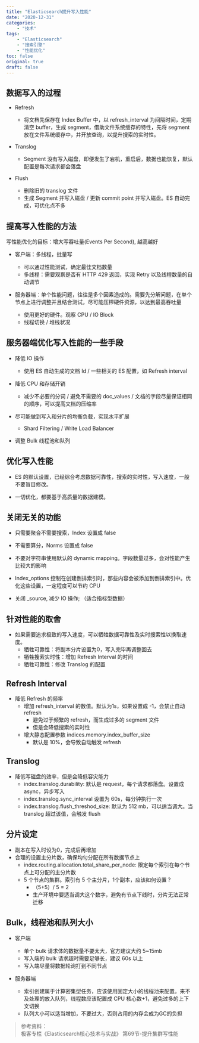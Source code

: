 ```yaml
---
title: "Elasticsearch提升写入性能"
date: "2020-12-31"
categories:
    - "技术"
tags:
    - "Elasticsearch"
    - "搜索引擎"
    - "性能优化"
toc: false
original: true
draft: false
---
```


## 数据写入的过程

- Refresh
  - 将文档先保存在 Index Buffer 中，以 refresh_interval 为间隔时间，定期清空 buffer，生成 segment，借助文件系统缓存的特性，先将 segment 放在文件系统缓存中，并开放查询，以提升搜索的实时性。

- Translog
  - Segment 没有写入磁盘，即便发生了宕机，重启后，数据也能恢复，默认配置是每次请求都会落盘

- Flush
  - 删除旧的 translog 文件
  - 生成 Segment 并写入磁盘 / 更新 commit point 并写入磁盘。ES 自动完成，可优化点不多

## 提高写入性能的方法

写性能优化的目标：增大写吞吐量(Events Per Second), 越高越好

- 客户端：多线程，批量写
  - 可以通过性能测试，确定最佳文档数量
  - 多线程：需要观察是否有 HTTP 429 返回，实现 Retry 以及线程数量的自动调节

- 服务器端：单个性能问题，往往是多个因素造成的。需要先分解问题，在单个节点上进行调整并且结合测试，尽可能压榨硬件资源，以达到最高吞吐量
  - 使用更好的硬件。观察 CPU / IO Block
  - 线程切换 / 堆栈状况

## 服务器端优化写入性能的一些手段

- 降低 IO 操作
  - 使用 ES 自动生成的文档 Id / 一些相关的 ES 配置，如 Refresh interval

- 降低 CPU 和存储开销
  - 减少不必要的分词 / 避免不需要的 doc_values / 文档的字段尽量保证相同的顺序，可以提高文档的压缩率

- 尽可能做到写入和分片的均衡负载，实现水平扩展
  - Shard Filtering / Write Load Balancer

- 调整 Bulk 线程池和队列

## 优化写入性能

- ES 的默认设置，已经综合考虑数据可靠性，搜索的实时性，写入速度，一般不要盲目修改。

- 一切优化，都要基于高质量的数据建模。

## 关闭无关的功能

- 只需要聚合不需要搜索，Index 设置成 false
  
- 不需要算分，Norms 设置成 false

- 不要对字符串使用默认的 dynamic mapping。字段数量过多，会对性能产生比较大的影响

- Index_options 控制在创建倒排索引时，那些内容会被添加到倒排索引中。优化这些设置，一定程度可以节约 CPU

- 关闭 _source, 减少 IO 操作; （适合指标型数据）

## 针对性能的取舍

- 如果需要追求极致的写入速度，可以牺牲数据可靠性及实时搜索性以换取速度。
  - 牺牲可靠性：将副本分片设置为0，写入完毕再调整回去
  - 牺牲搜索实时性：增加 Refresh Interval 的时间
  - 牺牲可靠性：修改 Translog 的配置
  
## Refresh Interval

- 降低 Refresh 的频率
  - 增加 refresh_interval 的数值。默认为1s，如果设置成 -1，会禁止自动 refresh
    - 避免过于频繁的 refresh，而生成过多的 segment 文件
    - 但是会降低搜索的实时性
  - 增大静态配置参数 indices.memory.index_buffer_size
    - 默认是 10%，会导致自动触发 refresh

## Translog

- 降低写磁盘的效率，但是会降低容灾能力
  - index.translog.durability: 默认是 request，每个请求都落盘。设置成 async，异步写入
  - index.translog.sync_interval 设置为 60s，每分钟执行一次
  - index.translog.flush_threshod_size: 默认为 512 mb，可以适当调大。当 translog 超过该值，会触发 flush

## 分片设定

- 副本在写入时设为0，完成后再增加
- 合理的设置主分片数，确保均匀分配在所有数据节点上
  - index.routing.allocation.total_share_per_node: 限定每个索引在每个节点上可分配的主分片数
  - 5 个节点的集群。索引有 5 个主分片，1个副本，应该如何设置？
    - （5+5）/ 5 = 2
    - 生产环境中要适当调大这个数字，避免有节点下线时，分片无法正常迁移
  
## Bulk，线程池和队列大小

- 客户端
  - 单个 bulk 请求体的数据量不要太大，官方建议大约 5~15mb
  - 写入端的 bulk 请求超时需要足够长，建议 60s 以上
  - 写入端尽量将数据轮询打到不同节点

- 服务器端
  - 索引创建属于计算密集型任务，应该使用固定大小的线程池来配置。来不及处理的放入队列，线程数应该配置成 CPU 核心数+1，避免过多的上下文切换
  - 队列大小可以适当增加，不要过大，否则占用的内存会成为GC的负担

> 参考资料：  
> 极客专栏《Elasticsearch核心技术与实战》 第69节-提升集群写性能
>